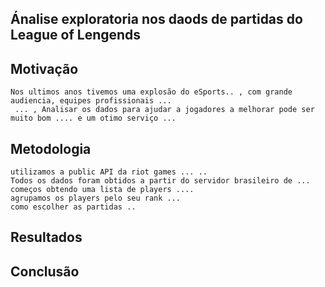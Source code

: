 ## Ánalise exploratoria nos daods de partidas do League of Lengends

## Motivação
    Nos ultimos anos tivemos uma explosão do eSports.. , com grande audiencia, equipes profissionais ...
     ... , Analisar os dados para ajudar a jogadores a melhorar pode ser muito bom .... e um otimo serviço ...


## Metodologia
    utilizamos a public API da riot games ... ..
    Todos os dados foram obtidos a partir do servidor brasileiro de ...
    começos obtendo uma lista de players ....
    agrupamos os players pelo seu rank ...
    como escolher as partidas ..

## Resultados


## Conclusão
